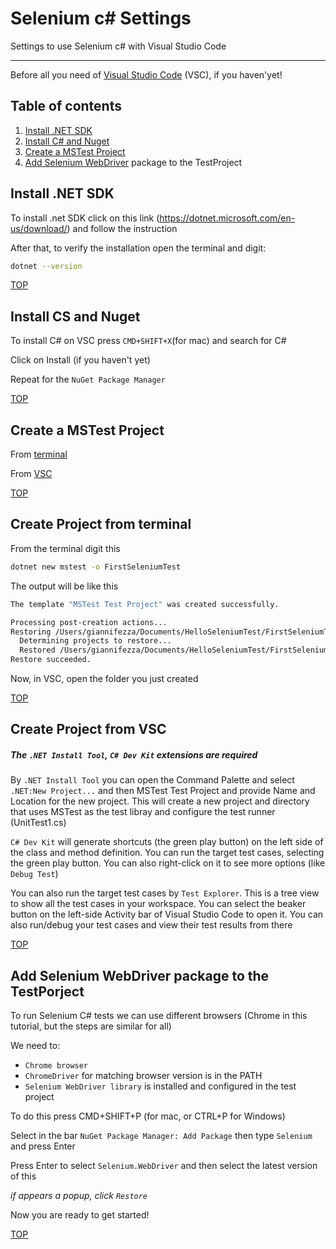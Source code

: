 # Selenium c# Settings
Settings to use Selenium c# with Visual Studio Code
***
Before all you need of [Visual Studio Code](https://code.visualstudio.com/download) (VSC), if you haven'yet!

## Table of contents
1. [Install .NET SDK](#install-net-sdk)
2. [Install C# and Nuget](#install-cs-and-nuget)
3. [Create a MSTest Project](#create-a-mstest-project)
4. [Add Selenium WebDriver](#add-selenium-webdriver-package-to-the-testporject) package to the TestProject

## Install .NET SDK
To install .net SDK click on this link (https://dotnet.microsoft.com/en-us/download/) and follow the instruction

After that, to verify the installation open the terminal and digit:

```bash
dotnet --version
```

[TOP](#table-of-contents)

## Install CS and Nuget
To install C# on VSC press `CMD+SHIFT+X`(for mac) and search for C#

Click on Install (if you haven't yet)

Repeat for the `NuGet Package Manager`

[TOP](#table-of-contents)

## Create a MSTest Project
From [terminal](#create-project-from-terminal)

From [VSC](#create-project-from-vsc)

[TOP](#table-of-contents)

## Create Project from terminal
From the terminal digit this

```bash
dotnet new mstest -o FirstSeleniumTest
```

The output will be like this

```bash
The template "MSTest Test Project" was created successfully.

Processing post-creation actions...
Restoring /Users/giannifezza/Documents/HelloSeleniumTest/FirstSeleniumTest.csproj:
  Determining projects to restore...
  Restored /Users/giannifezza/Documents/HelloSeleniumTest/FirstSeleniumTest.csproj (in 233 ms).
Restore succeeded.
```
Now, in VSC, open the folder you just created

[TOP](#table-of-contents)

## Create Project from VSC
##### ***The `.NET Install Tool`, `C# Dev Kit` extensions are required***

By `.NET Install Tool` you can open the Command Palette and select `.NET:New Project...` and then MSTest Test Project and provide Name and Location for the new project. This will create a new project and directory that uses MSTest as the test libray and configure the test runner (UnitTest1.cs)

`C# Dev Kit` will generate shortcuts (the green play button) on the left side of the class and method definition. You can run the target test cases, selecting the green play button. You can also right-click on it to see more options (like `Debug Test`)

You can also run the target test cases by `Test Explorer`. This is a tree view to show all the test cases in your workspace. You can select the beaker button on the left-side Activity bar of Visual Studio Code to open it. You can also run/debug your test cases and view their test results from there

[TOP](#table-of-contents)

## Add Selenium WebDriver package to the TestPorject
To run Selenium C# tests we can use different browsers (Chrome in this tutorial, but the steps are similar for all)

We need to:

- `Chrome browser`
- `ChromeDriver` for matching browser version is in the PATH
- `Selenium WebDriver library` is installed and configured in the test project

To do this press CMD+SHIFT+P (for mac, or CTRL+P for Windows)

Select in the bar `NuGet Package Manager: Add Package` then type `Selenium` and press Enter

Press Enter to select `Selenium.WebDriver` and then select the latest version of this

_if appears a popup, click `Restore`_

Now you are ready to get started!

[TOP](#table-of-contents)
